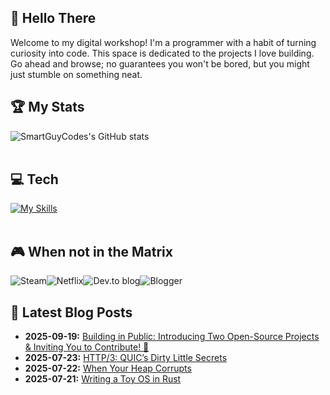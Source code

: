 <div > 

## 👋 Hello There

Welcome to my digital workshop! I'm a programmer with a habit of turning curiosity into code. This space is dedicated to the projects I love building. Go ahead and browse; no guarantees you won't be bored, but you might just stumble on something neat.

## 🏆 My Stats
![SmartGuyCodes's GitHub stats](https://github-readme-stats.vercel.app/api?username=SmartGuyCodes&hide=contribs,prs&theme=dracula)
<br><br>  
##  💻 Tech
[![My Skills](https://skillicons.dev/icons?i=php,py,java,laravel,fastapi,flask,spring,html,js,jquery,vue,react,mysql,idea,postman,linux&perline=15)](https://skillicons.dev)
<br><br>
## 🎮 When not in the Matrix
![Steam](https://img.shields.io/badge/steam-%23000000.svg?style=for-the-badge&logo=steam&logoColor=white)![Netflix](https://img.shields.io/badge/Netflix-E50914?style=for-the-badge&logo=netflix&logoColor=white)![Dev.to blog](https://img.shields.io/badge/dev.to-0A0A0A?style=for-the-badge&logo=dev.to&logoColor=white)![Blogger](https://img.shields.io/badge/Blogger-FF5722?style=for-the-badge&logo=blogger&logoColor=white) 

## :thread: Latest Blog Posts
<ul>
  <li> <b>2025-09-19:</b> <a href="https://blog.smartguycodes.co.ke/open-source/building-in-public-introducing-two-open-source-projects-inviting-you-to-contribute-%f0%9f%9a%80/" target="_blank">Building in Public: Introducing Two Open-Source Projects & Inviting You to Contribute! 🚀</a></li>   
  <li> <b>2025-07-23:</b> <a href="https://blog.smartguycodes.co.ke/kernel-dives/protocol-leaks/http-3-quics-dirty-little-secrets/" target="_blank">HTTP/3: QUIC’s Dirty Little Secrets</a></li>    
  <li> <b>2025-07-22:</b> <a href="https://blog.smartguycodes.co.ke/kernel-dives/when-your-heap-corrupts/" target="_blank">When Your Heap Corrupts</a></li>     
  <li> <b>2025-07-21:</b> <a href="https://blog.smartguycodes.co.ke/web-development/writing-a-toy-os-in-rust-from-bootloader-to-syscalls/" target="_blank">Writing a Toy OS in Rust</a></li>       
</ul>
</div>
